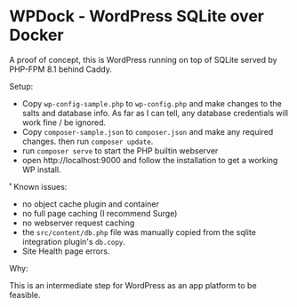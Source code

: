 # WPDock - WordPress SQLite over Docker

A proof of concept, this is WordPress running on top of SQLite served by PHP-FPM 8.1 behind Caddy.

Setup:

- Copy `wp-config-sample.php` to `wp-config.php` and make changes to the salts and database info. As far as I can tell, any database credentials will work fine / be ignored.
- Copy `composer-sample.json` to `composer.json` and make any required changes. then run `composer update`.
- run `composer serve` to start the PHP builtin webserver
- open http://localhost:9000 and follow the installation to get a working WP install.

˚
Known issues:

- no object cache plugin and container
- no full page caching (I recommend Surge)
- no webserver request caching
- the `src/content/db.php` file was manually copied from the sqlite integration plugin's `db.copy`.
- Site Health page errors.

Why:

This is an intermediate step for WordPress as an app platform to be feasible.
